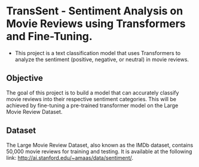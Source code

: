 # TransSent - Sentiment Analysis on Movie Reviews using Transformers and Fine-Tuning.
- This project is a text classification model that uses Transformers to analyze the sentiment (positive, negative, or neutral) in movie reviews.

## Objective
The goal of this project is to build a model that can accurately classify movie reviews into their respective sentiment categories. This will be achieved by fine-tuning a pre-trained transformer model on the Large Movie Review Dataset.

## Dataset
The Large Movie Review Dataset, also known as the IMDb dataset, contains 50,000 movie reviews for training and testing. It is available at the following link: http://ai.stanford.edu/~amaas/data/sentiment/.
